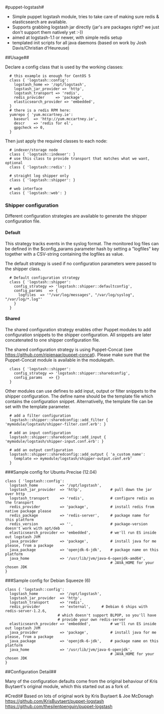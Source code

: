 #puppet-logstash#

* Simple puppet logstash module, tries to take care of making sure redis &
elasticsearch are available.
* Supports grabbing logstash jar directly (jar's are packages right?  we just don't support them natively yet :-))
* aimed at logstash-1.1 or newer, with simple redis setup
* templated init scripts for all java daemons (based on work by Josh Davis/Christian d'Heureuse)

##Usage##

Declare a config class that is used by the working classes:

```puppet
  # this example is enough for CentOS 5
  class { 'logstash::config':
    logstash_home => '/opt/logstash',
    logstash_jar_provider => 'http',
    logstash_transport => 'redis',
    redis_provider     => 'package',
    elasticsearch_provider => 'embedded',
  }
  # there is a redis RPM here:
  yumrepo { 'yum.mccartney.ie':
    baseurl  => 'http://yum.mccartney.ie',
    descr    => 'redis for el',
    gpgcheck => 0,
  }
```
Then just apply the required classes to each node:
```puppet
  # indexer/storage node
  class { 'logstash::indexer': }
  # use this class to provide transport that matches what we want, optional
  class { 'logstash::redis': }
  
  # straight log shipper only
  class { 'logstash::shipper': }

  # web interface
  class { 'logstash::web': }
```

### Shipper configuration
Different configuration strategies are available to generate the shipper configuration file. 
#### Default
This strategy tracks events in the syslog format. The monitored log files can be defined in the $config_params
parameter hash by setting a "logfiles" key together with a CSV-string containing the logfiles as value.

The default strategy is used if no configuration parameters were passed to the shipper class.
```puppet
  # Default configuration strategy
  class { 'logstash::shipper':
    config_strategy => 'logstash::shipper::defaultconfig',
    config_params   => {
      logfiles  => '"/var/log/messages", "/var/log/syslog", "/var/log/*.log"'
    }    
  }
```

#### Shared
The shared configuration strategy enables other Puppet modules to add configuration snippets to the shipper configuration. All snippets are later concatenated to one shipper configuration file.

The shared configuration strategy is using Puppet-Concat (see https://github.com/ripienaar/puppet-concat). Please make sure that the Puppet-Concat module is available in the modulepath.
```puppet
  class { 'logstash::shipper':
    config_strategy => 'logstash::shipper::sharedconfig',
    config_params   => {}
  }
```

Other modules can use defines to add input, output or filter snippets to the shipper configuration.
The define name should be the template file which contains the configuration snippet.
Alternativelly, the template file can be set with the template parameter.
```puppet
  # add a filter configuration
  logstash::shipper::sharedconfig::add_filter { 'mymodule/logstash/shipper-filter.conf.erb': }

  # add an input configuration
  logstash::shipper::sharedconfig::add_input { 'mymodule/logstash/shipper-input.conf.erb': } 

  # add an output configuration
  logstash::shipper::sharedconfig::add_output { 'a_custom_name':
    template => mymodule/logstash/shipper-output.conf.erb'
  }
```

###Sample config for Ubuntu Precise (12.04)
```puppet
class { 'logstash::config':
  logstash_home          => '/opt/logstash',
  logstash_jar_provider  => 'http',             # pull down the jar over http
  logstash_transport     => 'redis',            # configure redis as the transport
  redis_provider         => 'package',          # install redis from native package please
  redis_package          => 'redis-server',     # package name for this platform
  redis_version          => '',                 # package-version doesn't work with apt/deb
  elasticsearch_provider => 'embedded',         # we'll run ES inside out logstash JVM
  java_provider          => 'package',          # install java for me please, from a package
  java_package           => 'openjdk-6-jdk',    # package name on this platform
  java_home              => '/usr/lib/jvm/java-6-openjdk-amd64',
                                                # JAVA_HOME for your chosen JDK
}
```

###Sample config for Debian Squeeze (6)
```puppet
class { 'logstash::config':
  logstash_home          => '/opt/logstash',
  logstash_jar_provider  => 'http',
  logstash_transport     => 'redis',
  redis_provider         => 'external',		# Debian 6 ships with redis-server-1.2.6, 
						# which doesn't support BLPOP, so you'll have 
						# provide your own redis-server
  elasticsearch_provider => 'embedded',         # we'll run ES inside out logstash JVM
  java_provider          => 'package',          # install java for me please, from a package
  java_package           => 'openjdk-6-jdk',    # package name on this platform
  java_home              => '/usr/lib/jvm/java-6-openjdk',
                                                # JAVA_HOME for your chosen JDK
}
```
##Configuration Detail##

Many of the configuration defaults come from the original behaviour of Kris Buytaert's original module, which this started out as a fork of.



#Credit#
Based on lots of original work by Kris Buytaert & Joe McDonagh 
https://github.com/KrisBuytaert/puppet-logstash
https://github.com/thesilentpenguin/puppet-logstash

